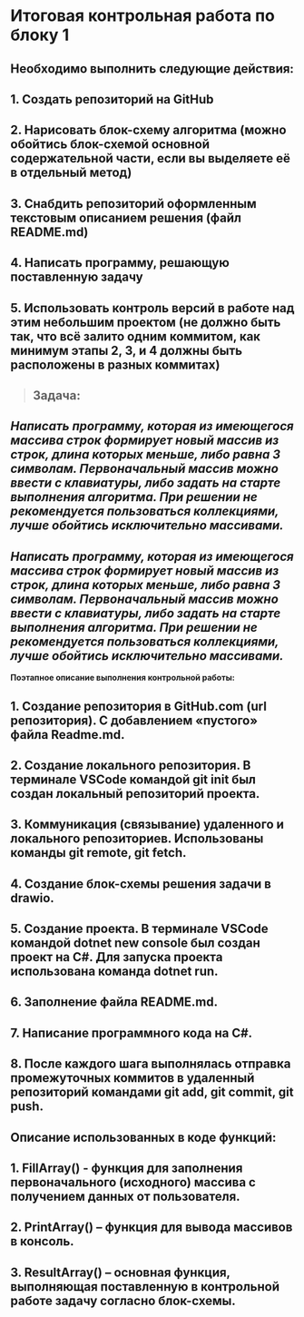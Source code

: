 # Итоговая контрольная работа по блоку 1
## **Необходимо выполнить следующие действия:**
## 1. Создать репозиторий на GitHub
## 2. Нарисовать блок-схему алгоритма (можно обойтись блок-схемой основной содержательной части, если вы выделяете её в отдельный метод)
## 3. Снабдить репозиторий оформленным текстовым описанием решения (файл README.md)
## 4. Написать программу, решающую поставленную задачу
## 5. Использовать контроль версий в работе над этим небольшим проектом (не должно быть так, что всё залито одним коммитом, как минимум этапы 2, 3, и 4 должны быть расположены в разных коммитах)

> ## Задача:
## *Написать программу, которая из имеющегося массива строк формирует новый массив из строк, длина которых меньше, либо равна 3 символам. Первоначальный массив можно ввести с клавиатуры, либо задать на старте выполнения алгоритма. При решении не рекомендуется пользоваться коллекциями, лучше обойтись исключительно массивами.*
## *Написать программу, которая из имеющегося массива строк формирует новый массив из строк, длина которых меньше, либо равна 3 символам. Первоначальный массив можно ввести с клавиатуры, либо задать на старте выполнения алгоритма. При решении не рекомендуется пользоваться коллекциями, лучше обойтись исключительно массивами.*

**Поэтапное описание выполнения контрольной работы:**
## 1. Создание репозитория в GitHub.com (url репозитория). С добавлением «пустого» файла Readme.md.
## 2. Создание локального репозитория. В терминале VSCode командой git init был создан локальный репозиторий проекта.
## 3. Коммуникация (связывание) удаленного и локального репозиториев. Использованы команды git remote, git fetch.
## 4. Cоздание блок-схемы решения задачи в drawio.
## 5. Создание проекта. В терминале VSCode командой dotnet new console был создан проект на C#. Для запуска проекта использована команда dotnet run.
## 6. Заполнение файла README.md.
## 7. Написание программного кода на C#.
## 8. После каждого шага выполнялась отправка промежуточных коммитов в удаленный репозиторий командами git add, git commit, git push.

## **Описание использованных в коде функций:**
## 1. FillArray() - функция для заполнения первоначального (исходного) массива с получением данных от пользователя.
## 2. PrintArray() – функция для вывода массивов в консоль.
## 3. ResultArray() – основная функция, выполняющая поставленную в контрольной работе задачу согласно блок-схемы.
